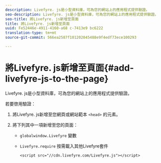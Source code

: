 ```yaml
---
description: Livefyre. js是小型資料庫，可為您的網站上的應用程式提供驗證。
seo-description: Livefyre. js是小型資料庫，可為您的網站上的應用程式提供驗證。
seo-title: 將Livefyre. js新增至頁面
title: 將Livefyre. js新增至頁面
uuid: Fe52446e-4911-4160-a68 c-7413e9 bc6222
translation-type: tm+mt
source-git-commit: 566ea2587f101202045488e9f4edf73ece100293

---
```



# 將Livefyre. js新增至頁面{#add-livefyre-js-to-the-page}

Livefyre. js是小型資料庫，可為您的網站上的應用程式提供驗證。

若要啓用驗證：

1. 將Livefyre. js新增至您網頁或網站範本 `<head>` 的元素。
1. 將下列其中一項新增至您的頁面：

   * `globalwindow.Livefyre` 變數
   * `Livefyre.require` 按需載入其他Livefyre套件

      ```
      <script src="//cdn.livefyre.com/Livefyre.js"></script>
      ```

